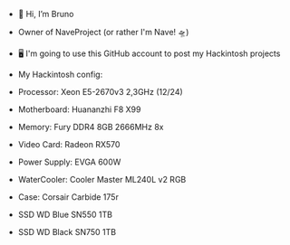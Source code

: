- 👋 Hi, I’m Bruno
- Owner of NaveProject (or rather I'm Nave! 🛸)


- 🖥 I'm going to use this GitHub account to post my Hackintosh projects
- My Hackintosh config:
- Processor: Xeon E5-2670v3 2,3GHz (12/24)
- Motherboard: Huananzhi F8 X99
- Memory: Fury DDR4 8GB 2666MHz 8x
- Video Card: Radeon RX570
- Power Supply: EVGA 600W
- WaterCooler: Cooler Master ML240L v2 RGB
- Case: Corsair Carbide 175r
- SSD WD Blue SN550 1TB
- SSD WD Black SN750 1TB
